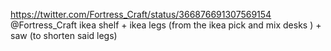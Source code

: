 https://twitter.com/Fortress_Craft/status/366876691307569154 @Fortress_Craft ikea shelf + ikea legs (from the ikea pick and mix desks ) + saw (to shorten said legs)